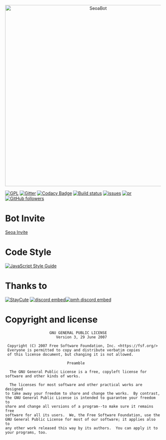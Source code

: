 <div align="center">
  <p>
    <a href="https://discord.gg/ZyJuBUJ"><img src="https://cdn.discordapp.com/attachments/568032700213231666/589833031783809046/1_1.png" width="586" alt="SeoaBot"/></a>
  </p>
</div>

[![GPL](https://img.shields.io/github/license/ttakkku/SeoaBot.svg)](https://github.com/ttakkku/SeoaBot/blob/master/LICENSE)
[![Gitter](https://badges.gitter.im/seoaapp/community.svg)](https://gitter.im/seoaapp/community?utm_source=badge&utm_medium=badge&utm_campaign=pr-badge)
[![Codacy Badge](https://api.codacy.com/project/badge/Grade/c9b69f9e4ba649cf8d17503ddbd1ff6c)](https://app.codacy.com/app/ttakkku/SeoaBot?utm_source=github.com&utm_medium=referral&utm_content=ttakkku/SeoaBot&utm_campaign=Badge_Grade_Dashboard)
[![Build status](https://ci.appveyor.com/api/projects/status/oguh0cnta2kc74ex?svg=true)](https://ci.appveyor.com/project/ttakkku/seoabot)
[![issues](https://img.shields.io/github/issues/seoaApp/SeoaBot.svg)](https://github.com/ttakkku/SeoaBot/issues)
[![pr](https://img.shields.io/github/issues-pr/seoaApp/SeoaBot.svg)](https://github.com/ttakkku/SeoaBot/pulls)
[![GitHub followers](https://img.shields.io/github/followers/ttakkku.svg?label=Follow&style=social)](https://github.com/ttakkku)

# Bot Invite
[Seoa Invite](https://discordapp.com/oauth2/authorize?client_id=584692085614182440&permissions=8&scope=bot)

# Code Style

[![JavaScript Style Guide](https://cdn.rawgit.com/standard/standard/master/badge.svg)](https://github.com/standard/standard)

# Thanks to

[![StayCute](https://discordapp.com/api/guilds/512553485766492171/embed.png?style=banner2)](http://discord.gg/u8AYWkH)
[![discord embed](https://discordapp.com/api/guilds/558296123794653206/embed.png?style=banner2)](https://discord.gg/ZyJuBUJ)[![pmh discord embed](https://discordapp.com/api/guilds/541782241131495434/embed.png?style=banner2)](https://discord.gg/yhuURsY)

# Copyright and license
```
                    GNU GENERAL PUBLIC LICENSE
                       Version 3, 29 June 2007

 Copyright (C) 2007 Free Software Foundation, Inc. <https://fsf.org/>
 Everyone is permitted to copy and distribute verbatim copies
 of this license document, but changing it is not allowed.

                            Preamble

  The GNU General Public License is a free, copyleft license for
software and other kinds of works.

  The licenses for most software and other practical works are designed
to take away your freedom to share and change the works.  By contrast,
the GNU General Public License is intended to guarantee your freedom to
share and change all versions of a program--to make sure it remains free
software for all its users.  We, the Free Software Foundation, use the
GNU General Public License for most of our software; it applies also to
any other work released this way by its authors.  You can apply it to
your programs, too.
```
